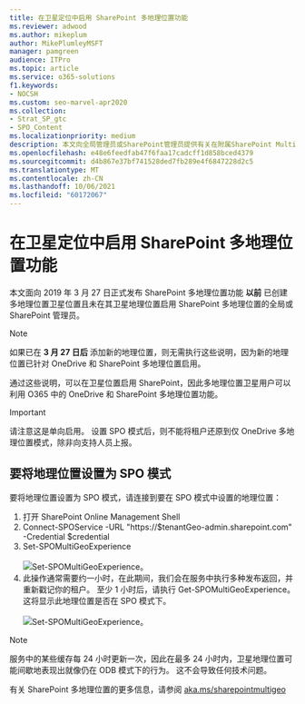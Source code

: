 ```yaml
---
title: 在卫星定位中启用 SharePoint 多地理位置功能
ms.reviewer: adwood
ms.author: mikeplum
author: MikePlumleyMSFT
manager: pamgreen
audience: ITPro
ms.topic: article
ms.service: o365-solutions
f1.keywords:
- NOCSH
ms.custom: seo-marvel-apr2020
ms.collection:
- Strat_SP_gtc
- SPO_Content
ms.localizationpriority: medium
description: 本文向全局管理员或SharePoint管理员提供有关在附属SharePoint Multi-Geo启用权限的信息。
ms.openlocfilehash: e48e6feedfab47f6faa17cadcff1d858bced4379
ms.sourcegitcommit: d4b867e37bf741528ded7fb289e4f6847228d2c5
ms.translationtype: MT
ms.contentlocale: zh-CN
ms.lasthandoff: 10/06/2021
ms.locfileid: "60172067"
---
```

# <a name="enabling-sharepoint-multi-geo-in-your-satellite-geo-location"></a>在卫星定位中启用 SharePoint 多地理位置功能

本文面向 2019 年 3 月 27 日正式发布 SharePoint 多地理位置功能 **以前** 已创建多地理位置卫星位置且未在其卫星地理位置启用 SharePoint 多地理位置的全局或 SharePoint 管理员。 

>[!Note]
>如果已在 **3 月 27 日后** 添加新的地理位置，则无需执行这些说明，因为新的地理位置已针对 OneDrive 和 SharePoint 多地理位置启用。

通过这些说明，可以在卫星位置启用 SharePoint，因此多地理位置卫星用户可以利用 O365 中的 OneDrive 和 SharePoint 多地理位置功能。 

>[!IMPORTANT]
>请注意这是单向启用。 设置 SPO 模式后，则不能将租户还原到仅 OneDrive 多地理位置模式，除非向支持人员上报。 

## <a name="to-set-a-geo-location-into-spo-mode"></a>要将地理位置设置为 SPO 模式

要将地理位置设置为 SPO 模式，请连接到要在 SPO 模式中设置的地理位置：

1.    打开 SharePoint Online Management Shell 
2.    Connect-SPOService -URL "https://$tenantGeo-admin.sharepoint.com" -Credential $credential
3.    Set-SPOMultiGeoExperience</br></br>
![Set-SPOMultiGeoExperience。](../media/Set-SPO-MultiGeo.jpg)
4.    此操作通常需要约一小时，在此期间，我们会在服务中执行多种发布返回，并重新戳记你的租户。 至少 1 小时后，请执行 Get-SPOMultiGeoExperience。  这将显示此地理位置是否在 SPO 模式下。</br></br>
![Set-SPOMultiGeoExperience。](../media/Get-SPO-MultiGeo.jpg)

 
 
 
>[!Note]
>服务中的某些缓存每 24 小时更新一次，因此在最多 24 小时内，卫星地理位置可能间歇地表现出就像仍在 ODB 模式下的行为。 这不会导致任何技术问题。 
 
有关 SharePoint 多地理位置的更多信息，请参阅 [aka.ms/sharepointmultigeo](multi-geo-capabilities-in-onedrive-and-sharepoint-online-in-microsoft-365.md)


